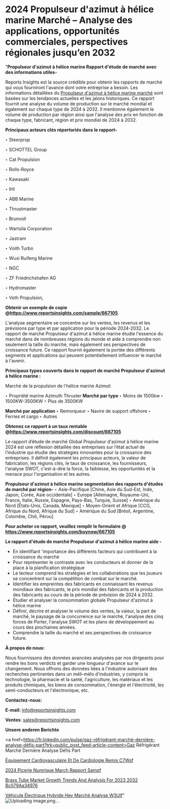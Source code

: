 # 2024 Propulseur d'azimut à hélice marine Marché – Analyse des applications, opportunités commerciales, perspectives régionales jusqu’en 2032

"<strong>Propulseur d'azimut à hélice marine Rapport d'étude de marché avec des informations utiles-</strong>

Reports Insights est la source crédible pour obtenir les rapports de marché qui vous fourniront l'avance dont votre entreprise a besoin. Les informations détaillées du <a href=https://www.reportsinsights.com/sample/667105>Propulseur d'azimut à hélice marine marché</a> sont basées sur les tendances actuelles et les jalons historiques. Ce rapport fournit une analyse du volume de production sur le marché mondial et également sur chaque type de 2024 à 2032. Il mentionne également le volume de production par région ainsi que l'analyse des prix en fonction de chaque type, fabricant, région et prix mondial de 2024 à 2032.

<b>Principaux acteurs clés répertoriés dans le rapport-</b>

‣ Steerprop

‣ SCHOTTEL Group

‣ Cat Propulsion

‣ Rolls-Royce

‣ Kawasaki

‣ IHI

‣ ABB Marine

‣ Thrustmaster

‣ Brunvoll

‣ Wartsila Corporation

‣ Jastram

‣ Voith Turbo

‣ Wuxi Ruifeng Marine

‣ NGC

‣ ZF Friedrichshafen AG

‣ Hydromaster

‣ Veth Propulsion,

<strong><b>Obtenir un exemple de copie @</b></strong><a href=https://www.reportsinsights.com/sample/667105><strong><b>https://www.reportsinsights.com/sample/667105</b></strong></a>

L'analyse segmentaire se concentre sur les ventes, les revenus et les prévisions par type et par application pour la période 2024-2032. Le rapport de marché Propulseur d'azimut à hélice marine étudie l'essence du marché dans de nombreuses régions du monde et aide à comprendre non seulement la taille du marché, mais également ses perspectives de croissance future. Ce rapport fournit également la portée des différents segments et applications qui peuvent potentiellement influencer le marché à l'avenir.

<strong>Principaux types couverts dans le rapport de marché Propulseur d'azimut à hélice marine :</strong>

Marché de la propulsion de l'hélice marine Azimut:

‣  Propriété marine Azimuth Thruster <strong> Marché <strong> par type </strong> </strong>
‣ Moins de 1500kw
‣ 1500KW-3500KW
‣ Plus de 3500KW

<strong>Marché par application </strong>
‣ Remorqueur
‣ Navire de support offshore
‣ Ferries et cargo
‣ Autres

<strong><b>Obtenez ce rapport à un taux rentable @</b></strong><a href=https://www.reportsinsights.com/discount/667105><strong><b>https://www.reportsinsights.com/discount/667105</b></strong></a>

Le rapport d’étude de marché Global Propulseur d'azimut à hélice marine 2024 est une réflexion détaillée des entreprises sur l’état actuel de l’industrie qui étudie des stratégies innovantes pour la croissance des entreprises. Il définit également les principaux acteurs, la valeur de fabrication, les régions clés, le taux de croissance, les fournisseurs, l'analyse SWOT, c'est-à-dire la force, la faiblesse, les opportunités et la menace pour l'organisation et les autres.

<strong>Propulseur d'azimut à hélice marine segmentation des rapports d'études de marché par région-</strong>
‣ Asie-Pacifique [Chine, Asie du Sud-Est, Inde, Japon, Corée, Asie occidentale]
‣ Europe [Allemagne, Royaume-Uni, France, Italie, Russie, Espagne, Pays-Bas, Turquie, Suisse]
‣ Amérique du Nord [États-Unis, Canada, Mexique]
‣ Moyen-Orient et Afrique [CCG, Afrique du Nord, Afrique du Sud]
‣ Amérique du Sud [Brésil, Argentine, Colombie, Chili, Pérou]

<strong>Pour acheter ce rapport, veuillez remplir le formulaire @   <a href=https://www.reportsinsights.com/buynow/667105>https://www.reportsinsights.com/buynow/667105</a></strong>

<strong>Le rapport d'étude de marché Propulseur d'azimut à hélice marine aide -</strong>
<ul>
  <li>En identifiant 'importance des différents facteurs qui contribuent à la croissance du marché</li>
  <li>Pour représenter le contraste avec les conducteurs et donner de la place à la planification stratégique</li>
  <li>Le lecteur comprend les stratégies et les collaborations que les joueurs se concentrent sur la compétition de combat sur le marché.</li>
  <li>Identifier les empreintes des fabricants en connaissant les revenus mondiaux des fabricants, le prix mondial des fabricants et la production des fabricants au cours de la période de prévision de 2024 à 2032.</li>
  <li>Étudier et analyser la consommation globale Propulseur d'azimut à hélice marine</li>
  <li>Définir, décrire et analyser le volume des ventes, la valeur, la part de marché, le paysage de la concurrence sur le marché, l'analyse des cinq forces de Porter, l'analyse SWOT et les plans de développement au cours des prochaines années.</li>
  <li>Comprendre la taille du marché et ses perspectives de croissance future.</li>
</ul>
<strong>À propos de nous:</strong>

Nous fournissons des données avancées analysées par nos dirigeants pour rendre les bons verdicts et garder une longueur d'avance sur le changement. Nous offrons des données liées à l'industrie autorisant des recherches pertinentes dans un méli-mélo d'industries, y compris la technologie, la pharmacie et la santé, l'agriculture, les matériaux et les produits chimiques, les biens de consommation, l'énergie et l'électricité, les semi-conducteurs et l'électronique, etc.

<strong>Contactez-nous:</strong>

<strong>E-mail:</strong> <a href=mailto:info@reportsinsights.com>info@reportsinsights.com</a>

<strong>Ventes</strong>: <a href=mailto:sales@reportsinsights.com>sales@reportsinsights.com</a>

<strong>Unsere anderen Berichte</strong>

<a href=https://fr.linkedin.com/pulse/gaz-réfrigérant-marché-dernière-analyse-défis-part?trk=public_post_feed-article-content>Gaz Réfrigérant Marché Dernière Analyse Défis Part</a>

<a href=https://fr.linkedin.com/pulse/équipement-cardiovasculaire-et-de-cardiologie-remis-c7wsf/>Équipement Cardiovasculaire Et De Cardiologie Remis C7Wsf</a>

<a href=https://www.linkedin.com/pulse/2024-%C3%A9picerie-num%C3%A9rique-march%C3%A9-rapport-samqf/>2024 Picerie Numrique March Rapport Samqf</a>

<a href=https://medium.com/@khalunansh/brass-tube-market-growth-trends-and-analysis-for-2023-2032-bc079aa34976>Brass Tube Market Growth Trends And Analysis For 2023 2032 Bc079Aa34976</a>

<a href=https://fr.linkedin.com/pulse/véhicule-électrique-hybride-hev-marché-analyse-w3ulf/>Véhicule Électrique Hybride Hev Marché Analyse W3Ulf</a>"
![Uploading image.png…]()
